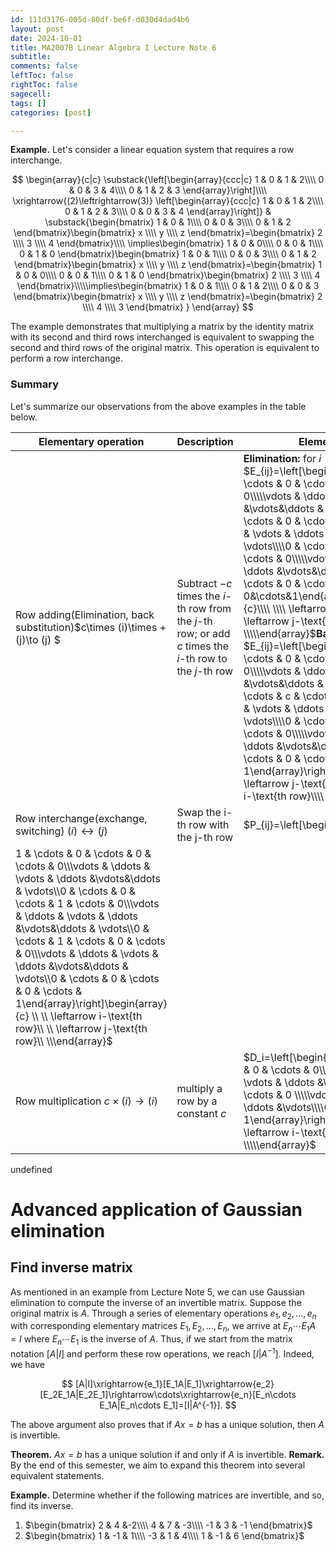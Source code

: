 ```yaml
---
id: 111d3176-005d-80df-be6f-d030d4dad4b6
layout: post
date: 2024-10-01
title: MA2007B Linear Algebra I Lecture Note 6
subtitle: 
comments: false
leftToc: false
rightToc: false
sagecell: 
tags: []
categories: [post]

---
```


**Example.** Let's consider a linear equation system that requires a row interchange.


$$
\begin{array}{c|c}
\substack{\left[\begin{array}{ccc|c}
1 & 0 & 1 & 2\\\\
0 & 0 & 3 & 4\\\\
0 & 1 & 2 & 3
\end{array}\right]\\\\
\xrightarrow{(2)\leftrightarrow(3)}
\left[\begin{array}{ccc|c}
1 & 0 & 1 & 2\\\\
0 & 1 & 2 & 3\\\\
0 & 0 & 3 & 4
\end{array}\right]} &
\substack{\begin{bmatrix}
1 & 0 & 1\\\\
0 & 0 & 3\\\\
0 & 1 & 2
\end{bmatrix}\begin{bmatrix}
x \\\\ y \\\\ z
\end{bmatrix}=\begin{bmatrix}
2 \\\\ 3 \\\\ 4
\end{bmatrix}\\\\
\implies\begin{bmatrix}
1 & 0 & 0\\\\
0 & 0 & 1\\\\
0 & 1 & 0
\end{bmatrix}\begin{bmatrix}
1 & 0 & 1\\\\
0 & 0 & 3\\\\
0 & 1 & 2
\end{bmatrix}\begin{bmatrix}
x \\\\ y \\\\ z
\end{bmatrix}=\begin{bmatrix}
1 & 0 & 0\\\\
0 & 0 & 1\\\\
0 & 1 & 0
\end{bmatrix}\begin{bmatrix}
2 \\\\ 3 \\\\ 4
\end{bmatrix}\\\\\implies\begin{bmatrix}
1 & 0 & 1\\\\
0 & 1 & 2\\\\
0 & 0 & 3
\end{bmatrix}\begin{bmatrix}
x \\\\ y \\\\ z
\end{bmatrix}=\begin{bmatrix}
2 \\\\ 4 \\\\ 3
\end{bmatrix}
}
\end{array}
$$


The example demonstrates that multiplying a matrix by the identity matrix with its second and third rows interchanged is equivalent to swapping the second and third rows of the original matrix. This operation is equivalent to perform a row interchange.


### Summary


Let's summarize our observations from the above examples in the table below.


| Elementary operation                                                         | Description                                                                                               | Elementary matrix                                                                                                                                                                                                                                                                                                                                                                                                                                                                                                                                                                                                                                                                                                                                                                                                                                                                                                                                                                                                                                                                                                                      |
| ---------------------------------------------------------------------------- | --------------------------------------------------------------------------------------------------------- | -------------------------------------------------------------------------------------------------------------------------------------------------------------------------------------------------------------------------------------------------------------------------------------------------------------------------------------------------------------------------------------------------------------------------------------------------------------------------------------------------------------------------------------------------------------------------------------------------------------------------------------------------------------------------------------------------------------------------------------------------------------------------------------------------------------------------------------------------------------------------------------------------------------------------------------------------------------------------------------------------------------------------------------------------------------------------------------------------------------------------------------- |
|  Row adding(Elimination, back substitution)$c\times (i)\times + (j)\to (j) $ | Subtract $-c$ times the $i$-th row from the $j$-th row; or add $c$ times the $i$-th row to the $j$-th row | **Elimination:** for $i<j$, $E_{ij}=\left[\begin{array}{ccccccc}1 & \cdots & 0 & \cdots & 0 & \cdots & 0\\\\\vdots & \ddots & \vdots & \ddots &\vdots&\ddots & \vdots\\\\0 & \cdots & 1 & \cdots & 0 & \cdots & 0\\\\\vdots & \ddots & \vdots & \ddots &\vdots&\ddots & \vdots\\\\0 & \cdots & c & \cdots & 1 & \cdots & 0\\\\\vdots & \ddots & \vdots & \ddots &\vdots&\ddots & \vdots\\\\0 & \cdots & 0 & \cdots & 0&\cdots&1\end{array}\right]\begin{array}{c}\\\\ \\\\ \leftarrow i-\text{th row}\\\\ \\\\ \leftarrow j-\text{th row}\\\\ \\\\\end{array}$**Back substituion:** for $i>j$, $E_{ij}=\left[\begin{array}{ccccccc}1 & \cdots & 0 & \cdots & 0 & \cdots & 0\\\\\vdots & \ddots & \vdots & \ddots &\vdots&\ddots & \vdots\\\\0 & \cdots & 1 & \cdots & c & \cdots & 0\\\\\vdots & \ddots & \vdots & \ddots &\vdots&\ddots & \vdots\\\\0 & \cdots & 0 & \cdots & 1 & \cdots & 0\\\\\vdots & \ddots & \vdots & \ddots &\vdots&\ddots & \vdots\\\\0 & \cdots & 0 & \cdots & 0 & \cdots & 1\end{array}\right]\begin{array}{c} \\\\ \\\\ \leftarrow j-\text{th row}\\\\ \\\\ \leftarrow i-\text{th row}\\\\ \\\\\end{array}$ |
| Row interchange(exchange, switching) $(i)\leftrightarrow(j)$                 | Swap the i-th row with the j-th row                                                                       | $P_{ij}=\left[\begin{array}{ccccccc}
1 & \cdots & 0 & \cdots & 0 & \cdots & 0\\\\\vdots & \ddots & \vdots & \ddots &\vdots&\ddots & \vdots\\\\0 & \cdots & 0 & \cdots & 1 & \cdots & 0\\\\\vdots & \ddots & \vdots & \ddots &\vdots&\ddots & \vdots\\\\0 & \cdots & 1 & \cdots & 0 & \cdots & 0\\\\\vdots & \ddots & \vdots & \ddots &\vdots&\ddots & \vdots\\\\0 & \cdots & 0 & \cdots & 0 & \cdots & 1\end{array}\right]\begin{array}{c} \\\\ \\\\ \leftarrow i-\text{th row}\\\\ \\\\ \leftarrow j-\text{th row}\\\\ \\\\\end{array}$                                                                                                                                                                                                                                                                                                                                                                                                                                                                                                                                                                                               |
| Row multiplication $c\times (i)\to(i)$                                       | multiply a row by a constant $c$                                                                          | $D_i=\left[\begin{array}{ccccc}1 & \cdots & 0 & \cdots & 0\\\\\vdots & \ddots & \vdots & \ddots &\vdots\\\\0 & \cdots & c & \cdots & 0 \\\\\vdots & \ddots & \vdots & \ddots &\vdots\\\\0 & \cdots & 0 & \cdots & 1\end{array}\right]\begin{array}{c} \\\\ \\\\ \leftarrow i-\text{th row}\\\\ \\\\\end{array}$                                                                                                                                                                                                                                                                                                                                                                                                                                                                                                                                                                                                                                                                                                                                                                                                                        |

undefined
# Advanced application of Gaussian elimination


## Find inverse matrix


As mentioned in an example from Lecture Note 5, we can use Gaussian elimination to compute the inverse of an invertible matrix. Suppose the original matrix is $A$. Through a series of elementary operations $e_1,e_2,\ldots,e_n$ with corresponding elementary matrices $E_1, E_2,\ldots,E_n$, we arrive at $E_n\cdots E_1A=I$ where $E_n\cdots E_1$ is the inverse of $A$. Thus, if we start from the matrix notation $[A|I]$ and perform these row operations, we reach $[I|A^{-1}]$. Indeed, we have


$$
[A|I]\xrightarrow{e_1}[E_1A|E_1]\xrightarrow{e_2}[E_2E_1A|E_2E_1]\rightarrow\cdots\xrightarrow{e_n}[E_n\cdots E_1A|E_n\cdots E_1]=[I|A^{-1}].
$$


The above argument also proves that if $Ax=b$ has a unique solution, then $A$ is invertible.


**Theorem.** $Ax=b$ has a unique solution if and only if $A$ is invertible.
**Remark.** By the end of this semester, we aim to expand this theorem into several equivalent statements.


**Example.** Determine whether if the following matrices are invertible, and so, find its inverse.

1. $\begin{bmatrix}
2 & 4 &-2\\\\
4 & 7 & -3\\\\
-1 & 3 & -1
\end{bmatrix}$
2. $\begin{bmatrix}
1 & -1 & 1\\\\
-3 & 1 & 4\\\\
1 & -1 & 6
\end{bmatrix}$

## 

